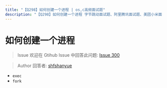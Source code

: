 ```yaml
---
title: "【Q298】如何创建一个进程 | os,c高频面试题"
description: "【Q298】如何创建一个进程 字节跳动面试题、阿里腾讯面试题、美团小米面试题。"
---
```


# 如何创建一个进程

> Issue
> 欢迎在 Gtihub Issue 中回答此问题: [Issue 300](https://github.com/shfshanyue/Daily-Question/issues/300)

> Author
> 回答者: [shfshanyue](https://github.com/shfshanyue)

- `exec`
- `fork`
